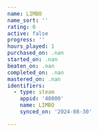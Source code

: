 ```yaml
---
name: LIMBO
name_sort: ''
rating: 0
active: false
progress: ''
hours_played: 1
purchased_on: .nan
started_on: .nan
beaten_on: .nan
completed_on: .nan
mastered_on: .nan
identifiers:
  - type: steam
    appid: '48000'
    name: LIMBO
    synced_on: '2024-08-30'

---
```

